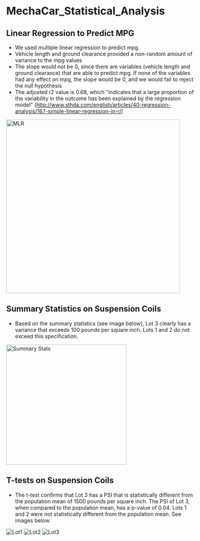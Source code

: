 # MechaCar_Statistical_Analysis

## Linear Regression to Predict MPG
- We used multiple linear regression to predict mpg. 
- Vehicle length and ground clearance provided a non-random amount of variance to the mpg values 
- The slope would not be 0, since there are variables (vehicle length and ground clearance) that are able to predict mpg. If none of the variables had any effect on mpg, the slope would be 0, and we would fail to reject the null hypothesis 
- The adjusted r2 value is 0.68, which "indicates that a large proportion of the variability in the outcome has been explained by the regression model" (http://www.sthda.com/english/articles/40-regression-analysis/167-simple-linear-regression-in-r/) 
<img width="464" alt="MLR" src="https://user-images.githubusercontent.com/113721712/227819200-d65ef295-ebe5-41f7-b8b8-e8b55000c43e.png">



## Summary Statistics on Suspension Coils 
- Based on the summary statistics (see image below), Lot 3 clearly has a variance that exceeds 100 pounds per square inch. Lots 1 and 2 do not exceed this specification. 
<img width="321" alt="Summary Stats" src="https://user-images.githubusercontent.com/113721712/227819402-f6e81646-83cc-4ec8-a9de-1d362cbb76ca.png">

## T-tests on Suspension Coils
- The t-test confirms that Lot 3 has a PSI that is statistically different from the population mean of 1500 pounds per square inch. The PSI of Lot 3, when compared to the population mean, has a p-value of 0.04. Lots 1 and 2 were not statistically different from the population mean. See images below. 

![Lot1](https://user-images.githubusercontent.com/113721712/227821591-86150427-7e95-49b2-ad1d-3bf7385d0fc8.png)
![Lot2](https://user-images.githubusercontent.com/113721712/227821596-ea5c4756-1b11-4896-97fd-bf6be29c04f0.png)
![Lot3](https://user-images.githubusercontent.com/113721712/227821598-3a30da7c-483c-48cd-b77d-ee6bb9753330.png)
